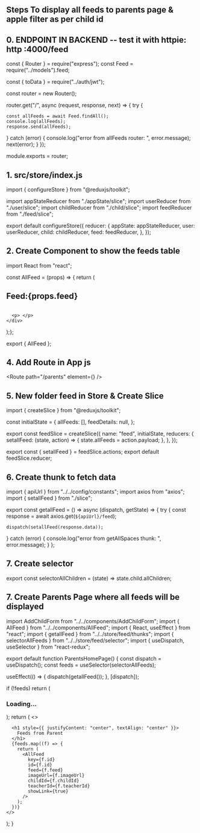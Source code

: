 ## Steps To display all feeds to parents page & apple filter as per child id

## 0. ENDPOINT IN BACKEND -- test it with httpie: http :4000/feed

const { Router } = require("express");
const Feed = require("../models").feed;

const { toData } = require("../auth/jwt");

const router = new Router();

router.get("/", async (request, response, next) => {
try {

    const allFeeds = await Feed.findAll();
    console.log(allFeeds);
    response.send(allFeeds);

} catch (error) {
console.log("error from allFeeds router: ", error.message);
next(error);
}
});

module.exports = router;

## 1. src/store/index.js

import { configureStore } from "@reduxjs/toolkit";

import appStateReducer from "./appState/slice";
import userReducer from "./user/slice";
import childReducer from "./child/slice";
import feedReducer from "./feed/slice";

export default configureStore({
reducer: {
appState: appStateReducer,
user: userReducer,
child: childReducer,
feed: feedReducer,
},
});

## 2. Create Component to show the feeds table

import React from "react";

const AllFeed = (props) => {
return (

<div>
<h2>Feed:{props.feed}</h2>
<img src={props.imageUrl} alt="" />
<p></p>

      <p> </p>
    </div>

);};

export { AllFeed };

## 4. Add Route in App js

<Route path="/parents" element={<ParentsHomePage />} />

## 5. New folder feed in Store & Create Slice

import { createSlice } from "@reduxjs/toolkit";

const initialState = {
allFeeds: [],
feedDetails: null,
};

export const feedSlice = createSlice({
name: "feed",
initialState,
reducers: {
setallFeed: (state, action) => {
state.allFeeds = action.payload;
},
},
});

export const { setallFeed } = feedSlice.actions;
export default feedSlice.reducer;

## 6. Create thunk to fetch data

import { apiUrl } from "../../config/constants";
import axios from "axios";
import { setallFeed } from "./slice";

export const getallFeed = () => async (dispatch, getState) => {
try {
const response = await axios.get(`${apiUrl}/feed`);

    dispatch(setallFeed(response.data));

} catch (error) {
console.log("error from getAllSpaces thunk: ", error.message);
}
};

## 7. Create selector

export const selectorAllChildren = (state) => state.child.allChildren;

## 7. Create Parents Page where all feeds will be displayed

import AddChildForm from "../../components/AddChildForm";
import { AllFeed } from "../../components/AllFeed";
import { React, useEffect } from "react";
import { getallFeed } from "../../store/feed/thunks";
import { selectorAllFeeds } from "../../store/feed/selector";
import { useDispatch, useSelector } from "react-redux";

export default function ParentsHomePage() {
const dispatch = useDispatch();
const feeds = useSelector(selectorAllFeeds);

useEffect(() => {
dispatch(getallFeed());
}, [dispatch]);

if (!feeds)
return (

<div>
<h3>Loading...</h3>
</div>
);
return (
<>
<AddChildForm />

      <h1 style={{ justifyContent: "center", textAlign: "center" }}>
        Feeds from Parent
      </h1>
      {feeds.map((f) => {
        return (
          <AllFeed
            key={f.id}
            id={f.id}
            feed={f.feed}
            imageUrl={f.imageUrl}
            childId={f.childId}
            teacherId={f.teacherId}
            showLink={true}
          />
        );
      })}
    </>

);
}
